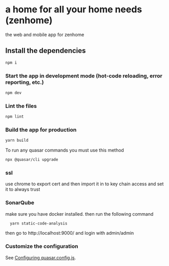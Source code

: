 # a home for all your home needs (zenhome)

the web and mobile app for zenhome

## Install the dependencies
```bash
npm i
```

### Start the app in development mode (hot-code reloading, error reporting, etc.)
```bash
npm dev
```


### Lint the files
```bash
npm lint
```



### Build the app for production
```bash
yarn build
```

To run any quasar commands you must use this method
```bash
npx @quasar/cli upgrade
```

### ssl
use chrome to export cert and then import it in to key chain access and set it to always trust

### SonarQube
make sure you have docker installed. then run the following command
```bash
  yarn static-code-analysis
```
then go to http://localhost:9000/ and login with admin/admin

### Customize the configuration
See [Configuring quasar.config.js](https://v2.quasar.dev/quasar-cli-vite/quasar-config-js).
